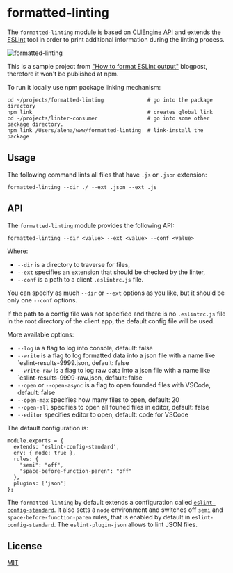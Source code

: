 # formatted-linting

The `formatted-linting` module is based on [CLIEngine API](https://eslint.org/docs/developer-guide/nodejs-api#cliengine) and extends the [ESLint](https://github.com/eslint/eslint) tool in order to print additional information during the linting process.

![formatted-linting](./formatted-linting.png)

This is a sample project from ["How to format ESLint output"](https://medium.com/@alena_khineika/how-to-format-eslint-output-cfaef4262204) blogpost, therefore it won't be published at npm.

To run it locally use npm package linking mechanism:

```
cd ~/projects/formatted-linting              # go into the package directory
npm link                                     # creates global link
cd ~/projects/linter-consumer                # go into some other package directory.
npm link /Users/alena/www/formatted-linting  # link-install the package
```

## Usage

The following command lints all files that have `.js` or `.json` extension:

```
formatted-linting --dir ./ --ext .json --ext .js
```

## API

The `formatted-linting` module provides the following API:

```
formatted-linting --dir <value> --ext <value> --conf <value>
```

Where:

- `--dir` is a directory to traverse for files,
- `--ext` specifies an extension that should be checked by the linter,
- `--conf` is a path to a client `.eslintrc.js` file.

You can specify as much `--dir` or `--ext` options as you like, but it should be only one `--conf` options.

If the path to a config file was not specified and there is no `.eslintrc.js` file in the root directory of the client app, the default config file will be used.

More available options:

- `--log` ia a flag to log into console, default: false
- `--write` is a flag to log formatted data into a json file with a name like `eslint-results-9999.json, default: false
- `--write-raw` is a flag to log raw data into a json file with a name like `eslint-results-9999-raw.json, default: false
- `--open` or `--open-async` is a flag to open founded files with VSCode, default: false
- `--open-max` specifies how many files to open, default: 20
- `--open-all` specifies to open all founed files in editor, default: false
- `--editor` specifies editor to open, default: code for VSCode

The default configuration is:

```
module.exports = {
  extends: 'eslint-config-standard',
  env: { node: true },
  rules: {
    "semi": "off",
    "space-before-function-paren": "off"
  },
  plugins: ['json']
};
```

The `formatted-linting` by default extends a configuration called [`eslint-config-standard`](https://github.com/standard/eslint-config-standard). It also setts a `node` environment and switches off `semi` and `space-before-function-paren` rules, that is enabled by default in `eslint-config-standard`. The `eslint-plugin-json` allows to lint JSON files.

## License

[MIT](https://tldrlegal.com/license/mit-license)
